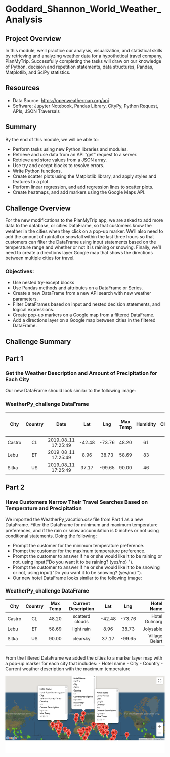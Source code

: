 # Goddard_Shannon_World_Weather_Analysis

## Project Overview
In this module, we’ll practice our analysis, visualization, and statistical skills by retrieving and analyzing weather data for a hypothetical travel company, PlanMyTrip. Successfully completing the tasks will draw on our knowledge of Python, decision and repetition statements, data structures, Pandas, Matplotlib, and SciPy statistics.

## Resources
- Data Source: https://openweathermap.org/api
- Software: Jupyter Notebook, Pandas Library, CityPy, Python Request, APIs, JSON Traversals

## Summary
By the end of this module, we will be able to:
- Perform tasks using new Python libraries and modules.
- Retrieve and use data from an API “get” request to a server.
- Retrieve and store values from a JSON array.
- Use try and except blocks to resolve errors.
- Write Python functions.
- Create scatter plots using the Matplotlib library, and apply styles and features to a plot.
- Perform linear regression, and add regression lines to scatter plots.
- Create heatmaps, and add markers using the Google Maps API.

## Challenge Overview
For the new modifications to the PlanMyTrip app, we are asked to add more data to the database, or cities DataFrame, so that customers know the weather in the cities when they click on a pop-up marker. We’ll also need to add the amount of rainfall or snowfall within the last three hours so that customers can filter the DataFrame using input statements based on the temperature range and whether or not it is raining or snowing. Finally, we’ll need to create a directions layer Google map that shows the directions between multiple cities for travel.

### Objectives:
- Use nested try-except blocks
- Use Pandas methods and attributes on a DataFrame or Series.
- Create a new DataFrame from a new API search with new weather parameters.
- Filter DataFrames based on input and nested decision statements, and logical expressions.
- Create pop-up markers on a Google map from a filtered DataFrame.
- Add a directions layer on a Google map between cities in the filtered DataFrame.

## Challenge Summary
## Part 1
### Get the Weather Description and Amount of Precipitation for Each City

Our new DataFrame should look similar to the following image:

### WeatherPy_challenge DataFrame <br/>
| City    | Country | Date | Lat | Lng | Max Temp | Humidity | Cloudiness | Wind Speed | Current Dscription | Rain Inches (last 3 hours | Snow Inches (last 3 hours) |  
| ------- |:--:|:--------------------:|:-------:|:-------:|:-----:|:--:|:--:|:-----:|:----------------:|:-----:| --:|
| Castro  | CL | 2019_08_11 17:25:49  | -42.48  | -73.76  | 48.20 | 61 | 40 | 14.99 | scattered clouds | 0.000 | 0  |
| Lebu    | ET | 2019_08_11 17:25:49  | 8.96    | 38.73   | 58.69 | 83 | 72 | 1.45  | light rain       | 2.187 | 0  |
| Sitka   | US | 2019_08_11 17:25:49  | 37.17   | -99.65  | 90.00 | 46 | 6  | 21.00 | clear sky        | 0.000 | 0  |

## Part 2 
### Have Customers Narrow Their Travel Searches Based on Temperature and Precipitation
We imported the WeatherPy_vacation.csv file from Part 1 as a new DataFrame.
Filter the DataFrame for minimum and maximum temperature preferences, and if the rain or snow accumulation is 0 inches or not using conditional statements. Doing the following: 
- Prompt the customer for the minimum temperature preference.
- Prompt the customer for the maximum temperature preference.
- Prompt the customer to answer if he or she would like it to be raining or not, using input("Do you want it to be raining? (yes/no) ").
- Prompt the customer to answer if he or she would like it to be snowing or not, using input("Do you want it to be snowing? (yes/no) ").
- Our new hotel DataFrame looks similar to the following image:

### WeatherPy_challenge DataFrame <br/>
| City    | Country | Max Temp | Current Description | Lat | Lng | Hotel Name |  
| ------- |:-------:|:--------:|:-------------------:|:---:|:---:| ----------:|
| Castro  | CL      | 48.20    | scatterd clouds     | -42.48  | -73.76 | Hotel Gulmarg  | 
| Lebu    | ET      | 58.69    | light rain          | 8.96    | 38.73  | Jolysable      | 
| Sitka   | US      | 90.00    | clearsky            | 37.17   | -99.65 | Village Belart | 
<br/>
From the filtered DataFrame we added the cities to a marker layer map with a pop-up marker for each city that includes: 
- Hotel name
- City
- Country
- Current weather description with the maximum temperature

![MarkerMap](https://github.com/Shannon-Goddard/Goddard_Shannon_World_Weather_Analysis/blob/master/weather_data/WeatherPy_vacation_map1.png)






